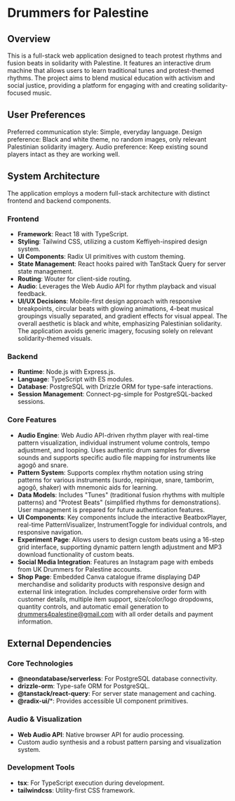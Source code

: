 # Drummers for Palestine

## Overview
This is a full-stack web application designed to teach protest rhythms and fusion beats in solidarity with Palestine. It features an interactive drum machine that allows users to learn traditional tunes and protest-themed rhythms. The project aims to blend musical education with activism and social justice, providing a platform for engaging with and creating solidarity-focused music.

## User Preferences
Preferred communication style: Simple, everyday language.
Design preference: Black and white theme, no random images, only relevant Palestinian solidarity imagery.
Audio preference: Keep existing sound players intact as they are working well.

## System Architecture
The application employs a modern full-stack architecture with distinct frontend and backend components.

### Frontend
- **Framework**: React 18 with TypeScript.
- **Styling**: Tailwind CSS, utilizing a custom Keffiyeh-inspired design system.
- **UI Components**: Radix UI primitives with custom theming.
- **State Management**: React hooks paired with TanStack Query for server state management.
- **Routing**: Wouter for client-side routing.
- **Audio**: Leverages the Web Audio API for rhythm playback and visual feedback.
- **UI/UX Decisions**: Mobile-first design approach with responsive breakpoints, circular beats with glowing animations, 4-beat musical groupings visually separated, and gradient effects for visual appeal. The overall aesthetic is black and white, emphasizing Palestinian solidarity. The application avoids generic imagery, focusing solely on relevant solidarity-themed visuals.

### Backend
- **Runtime**: Node.js with Express.js.
- **Language**: TypeScript with ES modules.
- **Database**: PostgreSQL with Drizzle ORM for type-safe interactions.
- **Session Management**: Connect-pg-simple for PostgreSQL-backed sessions.

### Core Features
- **Audio Engine**: Web Audio API-driven rhythm player with real-time pattern visualization, individual instrument volume controls, tempo adjustment, and looping. Uses authentic drum samples for diverse sounds and supports specific audio file mapping for instruments like agogô and snare.
- **Pattern System**: Supports complex rhythm notation using string patterns for various instruments (surdo, repinique, snare, tamborim, agogô, shaker) with mnemonic aids for learning.
- **Data Models**: Includes "Tunes" (traditional fusion rhythms with multiple patterns) and "Protest Beats" (simplified rhythms for demonstrations). User management is prepared for future authentication features.
- **UI Components**: Key components include the interactive BeatboxPlayer, real-time PatternVisualizer, InstrumentToggle for individual controls, and responsive navigation.
- **Experiment Page**: Allows users to design custom beats using a 16-step grid interface, supporting dynamic pattern length adjustment and MP3 download functionality of custom beats.
- **Social Media Integration**: Features an Instagram page with embeds from UK Drummers for Palestine accounts.
- **Shop Page**: Embedded Canva catalogue iframe displaying D4P merchandise and solidarity products with responsive design and external link integration. Includes comprehensive order form with customer details, multiple item support, size/color/logo dropdowns, quantity controls, and automatic email generation to drummers4palestine@gmail.com with all order details and payment information.

## External Dependencies

### Core Technologies
- **@neondatabase/serverless**: For PostgreSQL database connectivity.
- **drizzle-orm**: Type-safe ORM for PostgreSQL.
- **@tanstack/react-query**: For server state management and caching.
- **@radix-ui/***: Provides accessible UI component primitives.

### Audio & Visualization
- **Web Audio API**: Native browser API for audio processing.
- Custom audio synthesis and a robust pattern parsing and visualization system.

### Development Tools
- **tsx**: For TypeScript execution during development.
- **tailwindcss**: Utility-first CSS framework.